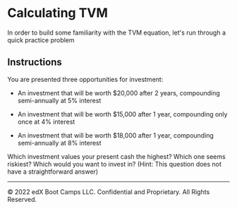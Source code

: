 # Calculating TVM

In order to build some familiarity with the TVM equation, let's run through a quick practice problem

## Instructions

You are presented three opportunities for investment:

  - An investment that will be worth $20,000 after 2 years, compounding semi-annually at 5% interest

  - An investment that will be worth $15,000 after 1 year, compounding only once at 4% interest

  - An investment that will be worth $18,000 after 1 year, compounding semi-annually at 8% interest

Which investment values your present cash the highest? Which one seems riskiest? Which would you want to invest in? (Hint: This question does not have a straightforward answer)

---

© 2022 edX Boot Camps LLC. Confidential and Proprietary. All Rights Reserved.
